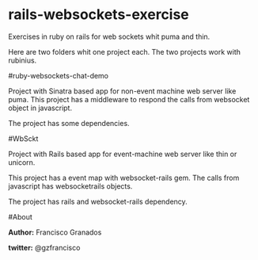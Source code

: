 rails-websockets-exercise
=========================

Exercises in ruby on rails for web sockets whit puma and thin.

Here are two folders whit one project each. The two projects work with rubinius.

#ruby-websockets-chat-demo

Project with Sinatra based app for non-event machine web server like puma.
This project has a middleware to respond the calls from websocket object in javascript.

The project has some dependencies.

#WbSckt

Project with Rails based app for event-machine web server like thin or unicorn.

This project has a event map with websocket-rails gem. The calls from javascript has websocketrails objects.

The project has rails and websocket-rails dependency.

#About

**Author:** Francisco Granados

**twitter:**  @gzfrancisco